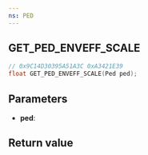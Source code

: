 ```yaml
---
ns: PED
---
```

## GET_PED_ENVEFF_SCALE

```c
// 0x9C14D30395A51A3C 0xA3421E39
float GET_PED_ENVEFF_SCALE(Ped ped);
```


## Parameters
* **ped**: 

## Return value
